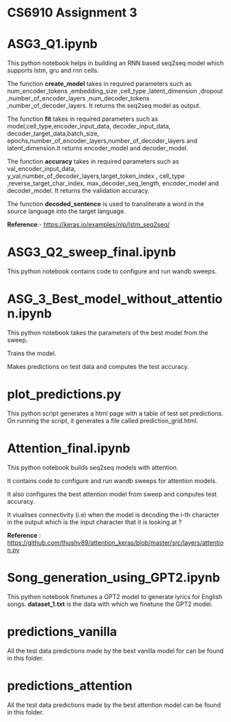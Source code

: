 # CS6910 Assignment 3

# ASG3_Q1.ipynb

This python notebook helps in building an RNN based seq2seq model which supports lstm, gru and rnn cells. 

The function **create_model** takes in required parameters such as num_encoder_tokens ,embedding_size ,cell_type ,latent_dimension ,dropout ,number_of_encoder_layers ,num_decoder_tokens ,number_of_decoder_layers. It returns the seq2seq model as output.

The function **fit** takes in required parameters such as model,cell_type,encoder_input_data, decoder_input_data, decoder_target_data,batch_size, epochs,number_of_encoder_layers,number_of_decoder_layers and latent_dimension.It returns encoder_model and decoder_model.

The function **accuracy** takes in required parameters such as val_encoder_input_data, y_val,number_of_decoder_layers,target_token_index , cell_type ,reverse_target_char_index, max_decoder_seq_length, encoder_model and decoder_model. It returns the validation accuracy.

The function **decoded_sentence** is used to transliterate a word in the source language into the target language.

**Reference**:- https://keras.io/examples/nlp/lstm_seq2seq/

# ASG3_Q2_sweep_final.ipynb
This python notebook contains code to configure and run wandb sweeps.

# ASG_3_Best_model_without_attention.ipynb
This python notebook takes the parameters of the best model from the sweep.

Trains the model.

Makes predictions on test data and computes the test accuracy.

# plot_predictions.py
This python script generates a html page with a table of test set predictions. On running the script, it generates a file called prediction_grid.html.

# Attention_final.ipynb
This python notebook builds seq2seq models with attention.

It contains code to configure and run wandb sweeps for attention models.

It also configures the best attention model from sweep and computes test accuracy.

It viualises connectivity (i.e) when the model is decoding the i-th character in the output which is the input character that it is looking at ?

**Reference** : https://github.com/thushv89/attention_keras/blob/master/src/layers/attention.py

# Song_generation_using_GPT2.ipynb

This python notebook finetunes a GPT2 model to generate lyrics for English songs.
**dataset_1.txt** is the data with which we finetune the GPT2 model.

# predictions_vanilla
All the test data predictions made by the best vanilla model for can be found in this folder. 

# predictions_attention
All the test data predictions made by the best attention model can be found in this folder.
